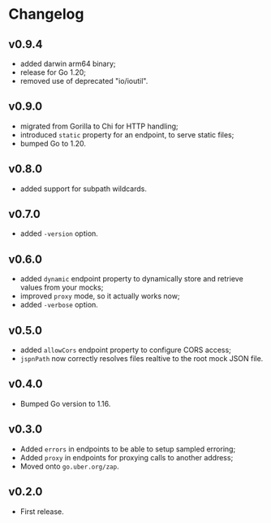 # Changelog

## v0.9.4

- added darwin arm64 binary;
- release for Go 1.20;
- removed use of deprecated "io/ioutil".

## v0.9.0

- migrated from Gorilla to Chi for HTTP handling;
- introduced `static` property for an endpoint, to serve static files;
- bumped Go to 1.20.

## v0.8.0

- added support for subpath wildcards.

## v0.7.0

- added `-version` option.

## v0.6.0

- added `dynamic` endpoint property to dynamically store and retrieve values from your mocks;
- improved `proxy` mode, so it actually works now;
- added `-verbose` option.

## v0.5.0

- added `allowCors` endpoint property to configure CORS access;
- `jspnPath` now correctly resolves files realtive to the root mock JSON file.

## v0.4.0

- Bumped Go version to 1.16.

## v0.3.0

 - Added `errors` in endpoints to be able to setup sampled erroring;
 - Added `proxy` in endpoints for proxying calls to another address;
 - Moved onto `go.uber.org/zap`.

## v0.2.0

 - First release.